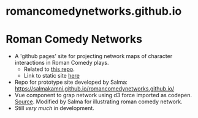 # romancomedynetworks.github.io

# Roman Comedy Networks

* A 'github pages' site for projecting network maps of character interactions in Roman Comedy
  plays.
    - Related to [this repo](https://github.com/ancient-drama-SNA/Roman_Comedy-SNA).
    - Link to static site [here](https://ancient-drama-sna.github.io/Roman_comedy_networks/)
* Repo for prototype site developed by Salma: https://salmakamni.github.io/romancomedynetworks.github.io/
* Vue component to grap network using d3 force imported as codepen. [Source](https://github.com/emiliorizzo/vue-d3-network). Modified by Salma for illustrating roman comedy network.
* Still *very much* in development.
